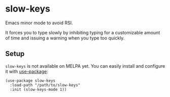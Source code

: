 # slow-keys

Emacs minor mode to avoid RSI.

It forces you to type slowly by inhibiting typing for a customizable amount of
time and issuing a warning when you type too quickly.

## Setup

`slow-keys` is not available on MELPA yet. You can easily install and configure
it with [use-package](https://github.com/jwiegley/use-package):

``` emacs-lisp
(use-package slow-keys
  :load-path "/path/to/slow-keys"
  :init (slow-keys-mode 1))
```
